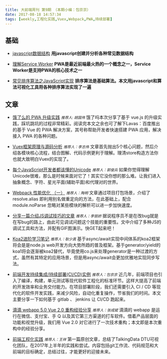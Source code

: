 ```yaml
---
title: 大前端周刊 第9期 （本期小编：包京京）
date: 2017-08-18 14:57:34
tags: [weekly,工程化实践,Vuex,Webpack,PWA,持续部署]
---
```

## 基础

* [javascript数据结构](http://blog.benoitvallon.com/data-structures-in-javascript/data-structures-in-javascript/)
**用javascript创建并分析各种常见数据结构**

* [理解Service Worker](https://mp.weixin.qq.com/s?__biz=MjM5MTA1MjAxMQ==&mid=2651226809&idx=1&sn=514ca88902bc91840f363348d6c86c39&chksm=bd495b3d8a3ed22bcf78801f96ae5c8d9555792d599004a7dc47a5a528185b9734f78af565fb&mpshare=1&scene=1&srcid=08182YSPaUr4JxGj4iID40gs&pass_ticket=0Et24OmYtRSLgA6Geno1MGBk5RujsQrVbaq%2FwZJ%2BzwtD%2F%2FbnV8lCXfDaw3Z5FpPr#rd)
**PWA是最近前端最火热的一个概念之一，Service Worker是支持PWA的核心技术之一**

* [常见排序算法之JavaScript实现](https://mp.weixin.qq.com/s?__biz=MjM5MTA1MjAxMQ==&mid=2651226816&idx=1&sn=5c2de943a3ff61de10466bfe21f973c2&chksm=bd495b448a3ed2529d674d66eab367d3b2c9c1516f70206ea36aaa5439703288168a6305d48f&mpshare=1&scene=1&srcid=0818znt16EAbHf0IGrXO1guY&pass_ticket=0Et24OmYtRSLgA6Geno1MGBk5RujsQrVbaq%2FwZJ%2BzwtD%2F%2FbnV8lCXfDaw3Z5FpPr#rd)
**排序算法是基础算法。本文用javascript和算法可视化工具将各种排序算法实现了一遍**


## 文章
* [饿了么的 PWA 升级实践](https://zhuanlan.zhihu.com/p/27853228)
<small>*推荐人: 胡国伟*</small>
饿了吗本次分享了基于 vue.js 的升级实践，踩坑跳坑的过程非常精彩。阅读完本文之余也可了解下Lavas：百度推出的基于 Vue 的 PWA 解决方案，其号称帮助开发者快速搭建 PWA 应用，解决接入 PWA 的各种问题。

* [Vuex框架原理与源码分析](https://tech.meituan.com/vuex-code-analysis.html)
<small>*推荐人：李志伟*</small>
文章首先抛出5个核心问题，然后介绍各模块核心流程，结合图解、代码示例更利于理解。理清store构造方法你也就大致明白Vuex的实现了。

* [每个JavaScript开发者都该懂的Unicode](https://mp.weixin.qq.com/s?__biz=MzAxODE2MjM1MA==&mid=2651552440&idx=1&sn=01bdb132ed0383a47993d711120b4283&chksm=8025ad79b752246fef6761482dbace0d9899ac00982a238063749400e4b0aed38140005ac869&mpshare=1&scene=1&srcid=0809B7Mm0d6x7DCLtBzpQKer#)
<small>*推荐人：郭俊兵*</small>
如果你觉得理解Unicode很难，那么是时候来面对它了！其实它没你想的那么难。让我们进入抽象概念、字符、星光平面(辅助平面)和代理对的世界。

* [Webpack 性能优化 （一）](http://code.oneapm.com/javascript/2015/07/07/webpack_performance_1/)
<small>*推荐人：陶明*</small>
文章通过项目打包场景，介绍了 resolve.alias 即利用别名做重定向的方法，在此基础上，配合module.noParse 忽略对某些模块的解析可以进一步加快速度。

* [分享一篇介绍JS调试技巧的文章](http://web.jobbole.com/85503/)
<small>*推荐人：李丽娇*</small>
据说程序员不是在改bug就是在写bug的路上，由此可见调试问题这个技能的重要性。文中介绍了多种JS的调试工具和方法，并配有GIF图演示。快GET起来吧！

* [Koa2进阶学习笔记](https://chenshenhai.github.io/koa2-note/)
<small>*推荐人：耿少真*</small>
基于async/await实现中间体系的koa2框架将会是是node.js web开发方向大势所趋的普及框架。基于generator/yield的koa1将会逐渐被koa2替代，毕竟使用co.js来处理generator是一种过渡的方式，虽然有其特定的应用场景，但是用async/await会更加优雅地实现同步写法。

* [前端开发持续集成/持续部署(CI/CD)实例](http://annn.me/frontend-ci-cd/)
<small>*推荐人：包京京*</small>
近几年，前端项目也引入了编译，构建，单元测试等现代软件工程化的标准环节。这样大提高了前端的开发效率和业务交付能力。在项目部署阶段，我们还需要引入 CI / CD 等现代化的软件开发实践，来减少风险，自动化重复操作，节省我们的时间。本文主要分享一下如何基于 gitlab 、 jenkins 让 CI/CD 跑起来。

* [滴滴 webapp 5.0 Vue 2.0 重构经验分享](https://github.com/DDFE/DDFE-blog/issues/13)
<small>*推荐人：张成斌*</small>
滴滴的 webapp 是运行在微信、支付宝、手 Q 以及其它第三方渠道的打车软件。借着产品层面的功能和视觉升级，我们用 Vue 2.0 对它进行了一次技术重构；本文即是本次重构中的经验分享。

* [前端工程化实践](http://wxnet.me/2017/08/18/front-end-engineering-practice/)
<small>*推荐人：王祥*</small>
第一篇原创文章，总结了TalkingData DTU可视化团队，在2017年上半年的实践和尝试。内容包括git工作流、代码规范和大前端的目标确定，总结过往，才能更好的迎接未来。
